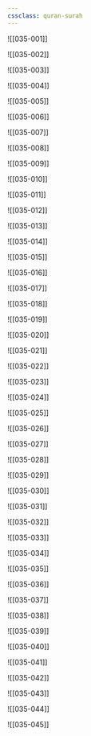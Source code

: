 ```yaml
---
cssclass: quran-surah
---
```


![[035-001]]

![[035-002]]

![[035-003]]

![[035-004]]

![[035-005]]

![[035-006]]

![[035-007]]

![[035-008]]

![[035-009]]

![[035-010]]

![[035-011]]

![[035-012]]

![[035-013]]

![[035-014]]

![[035-015]]

![[035-016]]

![[035-017]]

![[035-018]]

![[035-019]]

![[035-020]]

![[035-021]]

![[035-022]]

![[035-023]]

![[035-024]]

![[035-025]]

![[035-026]]

![[035-027]]

![[035-028]]

![[035-029]]

![[035-030]]

![[035-031]]

![[035-032]]

![[035-033]]

![[035-034]]

![[035-035]]

![[035-036]]

![[035-037]]

![[035-038]]

![[035-039]]

![[035-040]]

![[035-041]]

![[035-042]]

![[035-043]]

![[035-044]]

![[035-045]]

